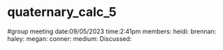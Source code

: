 # quaternary_calc_5
#group meeting
  date:09/05/2023
  time:2:41pm
  members: 
      heidi:
      brennan:
      haley:
      megan:
      conner:
    medium:
    Discussed:
